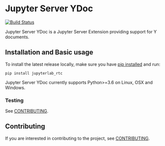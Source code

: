 # Jupyter Server YDoc

[![Build Status](https://github.com/jupyterlab/jupyterlab_rtc/actions/workflows/test.yml/badge.svg?query=branch%3Amain++)](https://github.com/jupyterlab/jupyterlab_rtc/actions?query=branch%3Amain++)

Jupyter Server YDoc is a Jupyter Server Extension providing support for Y documents.

## Installation and Basic usage

To install the latest release locally, make sure you have
[pip installed](https://pip.readthedocs.io/en/stable/installing/) and run:

    pip install jupyterlab_rtc

Jupyter Server YDoc currently supports Python>=3.6 on Linux, OSX and Windows.

### Testing

See [CONTRIBUTING](./CONTRIBUTING.rst#running-tests).

## Contributing

If you are interested in contributing to the project, see [CONTRIBUTING](./CONTRIBUTING.rst).
